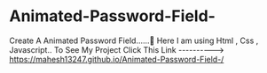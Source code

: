 # Animated-Password-Field-
Create A Animated Password Field......🫣
Here I am using Html , Css , Javascript.. 
To See My Project Click This Link ----------> https://mahesh13247.github.io/Animated-Password-Field-/
